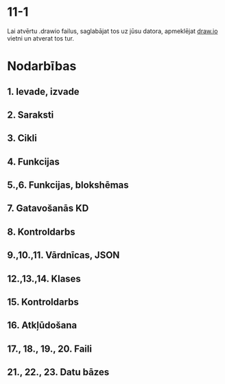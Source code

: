 11-1
===

Lai atvērtu .drawio failus, saglabājat tos uz jūsu datora, apmeklējat [draw.io](https://app.diagrams.net/) vietni un atverat tos tur.

# Nodarbības

## 1. Ievade, izvade
## 2. Saraksti
## 3. Cikli
## 4. Funkcijas
## 5.,6. Funkcijas, blokshēmas
## 7. Gatavošanās KD
## 8. Kontroldarbs
## 9.,10.,11. Vārdnīcas, JSON
## 12.,13.,14. Klases
## 15. Kontroldarbs
## 16. Atkļūdošana
## 17., 18., 19., 20. Faili
## 21., 22., 23. Datu bāzes
